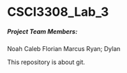 # CSCI3308_Lab_3

##### Project Team Members:

Noah
Caleb
Florian
Marcus
Ryan;
Dylan

This repository is about git.

